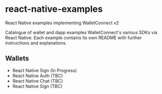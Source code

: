 # react-native-examples

React Native examples implementing WalletConnect v2

Catalogue of wallet and dapp examples WalletConnect's various SDKs via React Native. Each example contains its own README with further instructions and explanations.

## Wallets

- React Native Sign (In Progress)
- React Native Auth (TBC)
- React Native Chat (TBC)
- React Native Sign (TBC)
